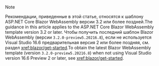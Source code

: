 > [!NOTE]
> <span data-ttu-id="be7fd-101">Рекомендации, приведенные в этой статье, относятся к шаблону ASP.NET Core Blazor WebAssembly версии 3.2 или более поздней.</span><span class="sxs-lookup"><span data-stu-id="be7fd-101">The guidance in this article applies to the ASP.NET Core Blazor WebAssembly template version 3.2 or later.</span></span> <span data-ttu-id="be7fd-102">Чтобы получить последний шаблон Blazor WebAssembly (версии `3.2.0-preview5.20216.8`), если не используется Visual Studio 16.6 предварительная версия 2 или более поздняя, см. раздел <xref:blazor/get-started>.</span><span class="sxs-lookup"><span data-stu-id="be7fd-102">To obtain the latest Blazor WebAssembly template (version `3.2.0-preview5.20216.8`) when not using Visual Studio version 16.6 Preview 2 or later, see <xref:blazor/get-started>.</span></span>
